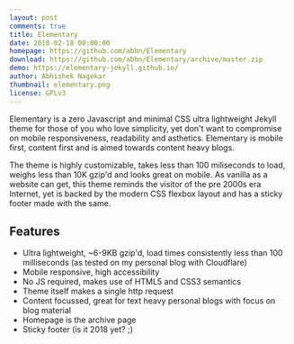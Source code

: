 ```yaml
---
layout: post
comments: true
title: Elementary
date: 2018-02-18 00:00:00
homepage: https://github.com/abhn/Elementary
download: https://github.com/abhn/Elementary/archive/master.zip
demo: https://elementary-jekyll.github.io/
author: Abhishek Nagekar
thumbnail: elementary.png
license: GPLv3
---
```


Elementary is a zero Javascript and minimal CSS ultra lightweight Jekyll theme for those of you who love simplicity, yet don't want to compromise on mobile responsiveness, readability and asthetics. Elementary is mobile first, content first and is aimed towards content heavy blogs.

The theme is highly customizable, takes less than 100 miliseconds to load, weighs less than 10K gzip'd and looks great on mobile. As vanilla as a website can get, this theme reminds the visitor of the pre 2000s era Internet, yet is backed by the modern CSS flexbox layout and has a sticky footer made with the same.

## Features

* Ultra lightweight, ~6-9KB gzip'd, load times consistently less than 100 milliseconds (as tested on my personal blog with Cloudflare)
* Mobile responsive, high accessibility
* No JS required, makes use of HTML5 and CSS3 semantics
* Theme itself makes a single http request
* Content focussed, great for text heavy personal blogs with focus on blog material
* Homepage is the archive page
* Sticky footer (is it 2018 yet? ;)
